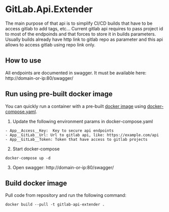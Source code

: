 # GitLab.Api.Extender
The main purpose of that api is to simplify CI/CD builds that have to be access gitlab to add tags, etc... Current gitlab api requires to pass project id to most of the endpoinds and that forces to store it in builds parameters. Usually builds already have http link to gitlab repo as parameter and this api allows to access gitlab using repo link only.

## How to use
All endpoints are documented in swagger. It must be available here: http://domain-or-ip:80/swagger/

## Run using pre-built docker image
You can quickly run a container with a pre-built [docker image](https://hub.docker.com/r/phoenixsystemsag/gitlab-api-extender) using [docker-compose.yaml](https://github.com/phoenix-systems/GitLab.Api.Extender/blob/master/docker-compose.yaml).

1. Update the following environment params in docker-compose.yaml
```
- App__Access__Key:  Key to secure api endpoints
- App__GitLab__Url: Url to gitlab api, like: https://example.com/api
- App__GitLab__Token: Token that have access to gitlab projects
```

2. Start docker-compose
```
docker-compose up -d
```

3. Open swagger: http://domain-or-ip:80/swagger/

## Build docker image
Pull code from repository and run the following command:
```
docker build --pull -t gitlab-api-extender .
```
